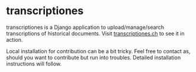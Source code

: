 # transcriptiones

transcriptiones is a Django application to upload/manage/search transcriptions of historical documents.
Visit [transcriptiones.ch](https://transcriptiones.ch) to see it in action.

Local installation for contribution can be a bit tricky. Feel free to contact as, should you want
to contribute but run into troubles. Detailed installation instructions will follow.